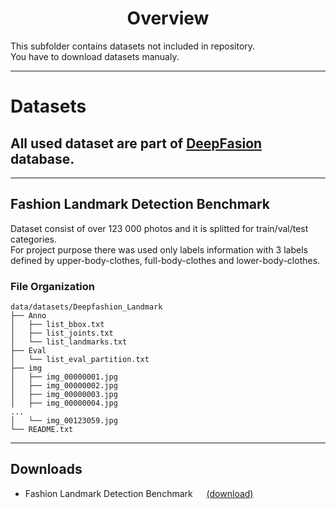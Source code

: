 <center>

Overview
====

</center>

This subfolder contains datasets  not included in repository. <br>
You have to download datasets manualy.

---

# Datasets

## All used dataset are part of [DeepFasion](http://mmlab.ie.cuhk.edu.hk/projects/DeepFashion.html) database.

---

## Fashion Landmark Detection Benchmark

Dataset consist of over 123 000 photos and it is splitted for train/val/test categories.</br> 
For project purpose there was used only labels information with 3 labels defined by upper-body-clothes, full-body-clothes and lower-body-clothes.
### File Organization
```
data/datasets/Deepfashion_Landmark
├── Anno
│   ├── list_bbox.txt
│   ├── list_joints.txt
│   └── list_landmarks.txt
├── Eval
│   └── list_eval_partition.txt
├── img
│   ├── img_00000001.jpg
│   ├── img_00000002.jpg
│   ├── img_00000003.jpg
│   ├── img_00000004.jpg
...
│   └── img_00123059.jpg
└── README.txt
```





--- 

Downloads
----
- Fashion Landmark Detection Benchmark &emsp; [(download)](https://drive.google.com/drive/folders/0B7EVK8r0v71pLXQ4bmxZaEFKTm8?resourcekey=0-Ldyv0gTGbbEnAf_wOGqEpg&usp=share_link)
